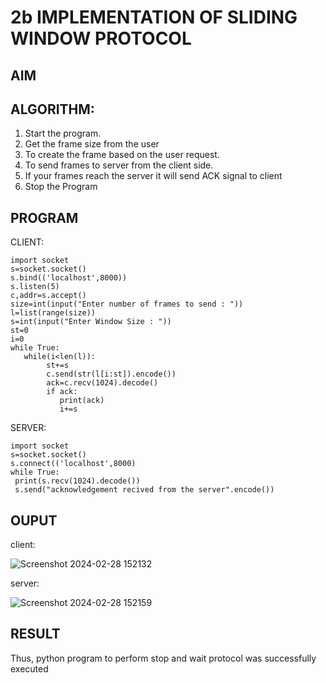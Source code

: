 # 2b IMPLEMENTATION OF SLIDING WINDOW PROTOCOL
## AIM
## ALGORITHM:
1. Start the program.
2. Get the frame size from the user
3. To create the frame based on the user request.
4. To send frames to server from the client side.
5. If your frames reach the server it will send ACK signal to client
6. Stop the Program
## PROGRAM
CLIENT:
```
import socket
s=socket.socket()
s.bind(('localhost',8000))
s.listen(5)
c,addr=s.accept()
size=int(input("Enter number of frames to send : "))
l=list(range(size))
s=int(input("Enter Window Size : "))
st=0
i=0
while True:
   while(i<len(l)):
        st+=s
        c.send(str(l[i:st]).encode())
        ack=c.recv(1024).decode()
        if ack:
           print(ack)
           i+=s
```
SERVER:
```
import socket
s=socket.socket()
s.connect(('localhost',8000)
while True: 
 print(s.recv(1024).decode())
 s.send("acknowledgement recived from the server".encode())
 ```
## OUPUT
client:

![Screenshot 2024-02-28 152132](https://github.com/mades2112/2b_SLIDING_WINDOW_PROTOCOL/assets/152461996/a6982928-9cd5-46c0-b813-e2ee6df9e465)

server:

![Screenshot 2024-02-28 152159](https://github.com/mades2112/2b_SLIDING_WINDOW_PROTOCOL/assets/152461996/d7ed331b-0aaa-4b85-bb7d-c6f00d1cf69e)

## RESULT
Thus, python program to perform stop and wait protocol was successfully executed
